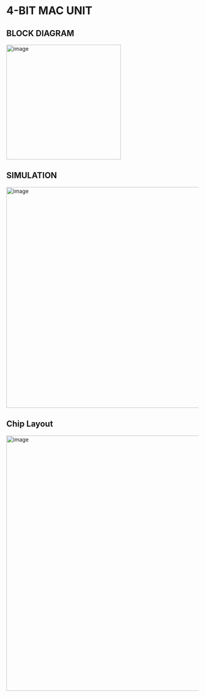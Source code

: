 # 4-BIT MAC UNIT

## BLOCK DIAGRAM

<img width="300" height="300" alt="image" src="https://github.com/user-attachments/assets/722b84d1-5b4b-45fd-a2af-c42ba7d6b30c" />


## SIMULATION

<img width="1059" height="577" alt="image" src="https://github.com/user-attachments/assets/1e0b6256-9eb2-447a-897f-f01cb8b15f4f" />

## Chip Layout
<img width="730" height="667" alt="image" src="https://github.com/user-attachments/assets/db82fe7d-f797-4570-957b-bd037c00c6c0" />
